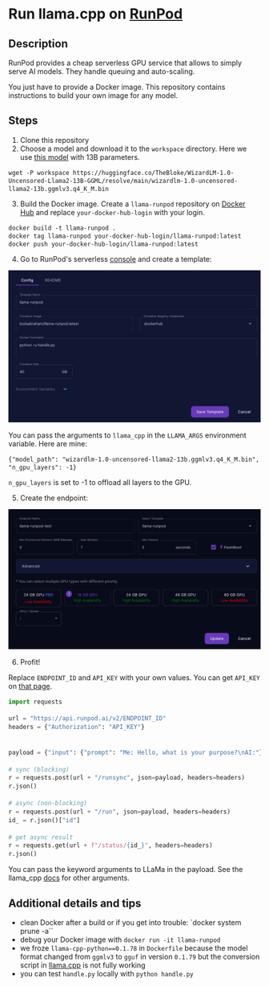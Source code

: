 # Run llama.cpp on [RunPod](https://www.runpod.io/serverless-gpu)


## Description

RunPod provides a cheap serverless GPU service that allows to simply serve AI models. They handle queuing and auto-scaling.

You just have to provide a Docker image. This repository contains instructions to build your own image for any model.

## Steps

1. Clone this repository
2. Choose a model and download it to the `workspace` directory. Here we use [this model](https://huggingface.co/TheBloke/WizardLM-1.0-Uncensored-Llama2-13B-GGML) with 13B parameters.

```
wget -P workspace https://huggingface.co/TheBloke/WizardLM-1.0-Uncensored-Llama2-13B-GGML/resolve/main/wizardlm-1.0-uncensored-llama2-13b.ggmlv3.q4_K_M.bin
```

3. Build the Docker image. Create a `llama-runpod` repository on [Docker Hub](https://hub.docker.com/) and replace `your-docker-hub-login` with your login.

```
docker build -t llama-runpod .
docker tag llama-runpod your-docker-hub-login/llama-runpod:latest
docker push your-docker-hub-login/llama-runpod:latest
```

4. Go to RunPod's serverless [console](https://www.runpod.io/console/serverless) and create a template:

![RunPod template](readme-images/template.png
)

You can pass the arguments to `llama_cpp` in the `LLAMA_ARGS` environment variable. Here are mine:

```
{"model_path": "wizardlm-1.0-uncensored-llama2-13b.ggmlv3.q4_K_M.bin", "n_gpu_layers": -1}
```

`n_gpu_layers` is set to -1 to offload all layers to the GPU.

5. Create the endpoint:

![RunPod endpoint](readme-images/endpoint.png)

6. Profit!


Replace `ENDPOINT_ID` and `API_KEY` with your own values. You can get `API_KEY` on [that page](https://www.runpod.io/console/serverless/user/settings).


```python
import requests

url = "https://api.runpod.ai/v2/ENDPOINT_ID"
headers = {"Authorization": "API_KEY"}


payload = {"input": {"prompt": "Me: Hello, what is your purpose?\nAI:"}}

# sync (blocking)
r = requests.post(url + "/runsync", json=payload, headers=headers)
r.json()

# async (non-blocking)
r = requests.post(url + "/run", json=payload, headers=headers)
id_ = r.json()["id"]

# get async result
r = requests.get(url + f"/status/{id_}", headers=headers)
r.json()
```

You can pass the keyword arguments to LLaMa in the payload. See the llama_cpp [docs](https://llama-cpp-python.readthedocs.io/en/latest/api-reference/#llama_cpp.Llama.__call__) for other arguments.

## Additional details and tips

- clean Docker after a build or if you get into trouble: `docker system prune -a``
- debug your Docker image with `docker run -it llama-runpod`
- we froze `llama-cpp-python==0.1.78` in `Dockerfile` because the model format changed from `ggmlv3` to `gguf` in version `0.1.79` but the conversion script in [llama.cpp](https://github.com/ggerganov/llama.cpp) is not fully working
- you can test `handle.py` locally with `python handle.py`